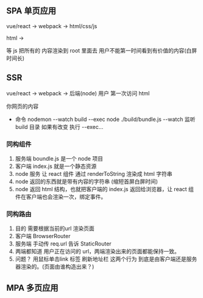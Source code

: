 ## SPA 单页应用
vue/react -> webpack -> html/css/js

html -> <div id="root"></div>
等 js 把所有的 内容渲染到 root 里面去
用户不能第一时间看到有价值的内容(白屏时间长)

## SSR
vue/react -> webpack -> 后端(node)
用户 第一次访问 html <div id="root">你网页的内容</div>

- 命令
nodemon --watch build --exec node ./build/bundle.js
--watch 监听 build 目录 如果有改变 执行 --exec...

### 同构组件
1. 服务端 boundle.js 是一个 node 项目
2. 客户端 index.js 就是一个静态资源
3. node 服务 让 react 组件 通过 renderToString 渲染成 html 字符串
4. node 返回的东西就是带有内容的字符串 (缩短首屏白屏时间)
5. node 返回 html 结构，也就把客户端的 index.js 返回给浏览器，让 react 组件在客户端也会渲染一次，绑定事件。

### 同构路由
1. 目的 需要根据当前的url 渲染页面
2. 客户端 BrowserRouter
3. 服务端 手动传 req.url 告诉 StaticRouter
4. 两端都知道 用户正在访问的 url，两端渲染出来的页面都能保持一致。
5. 问题？ 用鼠标单击link 标签 刷新地址栏 这两个行为 到底是由客户端还是服务器渲染的。(页面由谁构造出来？)
## MPA 多页应用
